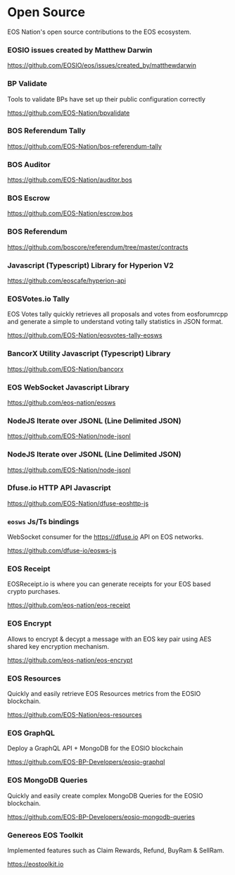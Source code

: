 # Open Source

EOS Nation's open source contributions to the EOS ecosystem.

### EOSIO issues created by Matthew Darwin

https://github.com/EOSIO/eos/issues/created_by/matthewdarwin

### BP Validate

Tools to validate BPs have set up their public configuration correctly

https://github.com/EOS-Nation/bpvalidate

### BOS Referendum Tally

https://github.com/EOS-Nation/bos-referendum-tally

### BOS Auditor

https://github.com/EOS-Nation/auditor.bos 

### BOS Escrow

https://github.com/EOS-Nation/escrow.bos

### BOS Referendum

https://github.com/boscore/referendum/tree/master/contracts

### Javascript (Typescript) Library for Hyperion V2

https://github.com/eoscafe/hyperion-api

### EOSVotes.io Tally

EOS Votes tally quickly retrieves all proposals and votes from eosforumrcpp and generate a simple to understand voting tally statistics in JSON format.

https://github.com/EOS-Nation/eosvotes-tally-eosws

### BancorX Utility Javascript (Typescript) Library

https://github.com/EOS-Nation/bancorx 

### EOS WebSocket Javascript Library

https://github.com/eos-nation/eosws

### NodeJS Iterate over JSONL (Line Delimited JSON)

https://github.com/EOS-Nation/node-jsonl

### NodeJS Iterate over JSONL (Line Delimited JSON)

https://github.com/EOS-Nation/node-jsonl

### Dfuse.io HTTP API Javascript 

https://github.com/EOS-Nation/dfuse-eoshttp-js

### `eosws` Js/Ts bindings

WebSocket consumer for the https://dfuse.io API on EOS networks.

https://github.com/dfuse-io/eosws-js

### EOS Receipt

EOSReceipt.io is where you can generate receipts for your EOS based crypto purchases.

https://github.com/eos-nation/eos-receipt

### EOS Encrypt

Allows to encrypt & decypt a message with an EOS key pair using AES shared key encryption mechanism.

https://github.com/eos-nation/eos-encrypt
 
### EOS Resources

Quickly and easily retrieve EOS Resources metrics from the EOSIO blockchain.  

https://github.com/EOS-Nation/eos-resources 
  
### EOS GraphQL

Deploy a GraphQL API + MongoDB for the EOSIO blockchain 

https://github.com/EOS-BP-Developers/eosio-graphql

### EOS MongoDB Queries

Quickly and easily create complex MongoDB Queries for the EOSIO blockchain.  

https://github.com/EOS-BP-Developers/eosio-mongodb-queries 

### Genereos EOS Toolkit

Implemented features such as Claim Rewards, Refund, BuyRam & SellRam.

https://eostoolkit.io
